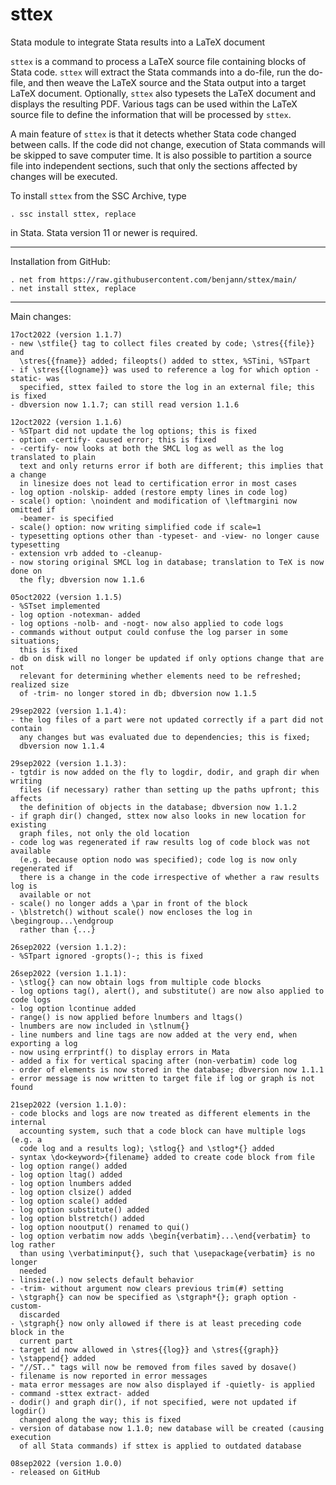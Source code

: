 # sttex
Stata module to integrate Stata results into a LaTeX document

`sttex` is a command to process a LaTeX source file containing blocks of Stata
code. `sttex` will extract the Stata commands into a do-file, run the
do-file, and then weave the LaTeX source and the Stata output into a target
LaTeX document. Optionally, `sttex` also typesets the LaTeX document and
displays the resulting PDF. Various tags can be used within the LaTeX source
file to define the information that will be processed by `sttex`.

A main feature of `sttex` is that it detects whether Stata code changed between
calls. If the code did not change, execution of Stata commands will be skipped
to save computer time. It is also possible to partition a source file into
independent sections, such that only the sections affected by changes will be
executed.

To install `sttex` from the SSC Archive, type

    . ssc install sttex, replace

in Stata. Stata version 11 or newer is required.

---

Installation from GitHub:

    . net from https://raw.githubusercontent.com/benjann/sttex/main/
    . net install sttex, replace

---

Main changes:

    17oct2022 (version 1.1.7)
    - new \stfile{} tag to collect files created by code; \stres{{file}} and 
      \stres{{fname}} added; fileopts() added to sttex, %STini, %STpart
    - if \stres{{logname}} was used to reference a log for which option -static- was
      specified, sttex failed to store the log in an external file; this is fixed
    - dbversion now 1.1.7; can still read version 1.1.6

    12oct2022 (version 1.1.6)
    - %STpart did not update the log options; this is fixed
    - option -certify- caused error; this is fixed
    - -certify- now looks at both the SMCL log as well as the log translated to plain
      text and only returns error if both are different; this implies that a change
      in linesize does not lead to certification error in most cases
    - log option -nolskip- added (restore empty lines in code log)
    - scale() option: \noindent and modification of \leftmargini now omitted if
      -beamer- is specified
    - scale() option: now writing simplified code if scale=1
    - typesetting options other than -typeset- and -view- no longer cause typesetting
    - extension vrb added to -cleanup-
    - now storing original SMCL log in database; translation to TeX is now done on
      the fly; dbversion now 1.1.6

    05oct2022 (version 1.1.5)
    - %STset implemented
    - log option -notexman- added
    - log options -nolb- and -nogt- now also applied to code logs
    - commands without output could confuse the log parser in some situations;
      this is fixed
    - db on disk will no longer be updated if only options change that are not
      relevant for determining whether elements need to be refreshed; realized size
      of -trim- no longer stored in db; dbversion now 1.1.5

    29sep2022 (version 1.1.4):
    - the log files of a part were not updated correctly if a part did not contain
      any changes but was evaluated due to dependencies; this is fixed;
      dbversion now 1.1.4
 
    29sep2022 (version 1.1.3):
    - tgtdir is now added on the fly to logdir, dodir, and graph dir when writing
      files (if necessary) rather than setting up the paths upfront; this affects
      the definition of objects in the database; dbversion now 1.1.2
    - if graph dir() changed, sttex now also looks in new location for existing
      graph files, not only the old location
    - code log was regenerated if raw results log of code block was not available
      (e.g. because option nodo was specified); code log is now only regenerated if
      there is a change in the code irrespective of whether a raw results log is
      available or not
    - scale() no longer adds a \par in front of the block
    - \blstretch() without scale() now encloses the log in \begingroup...\endgroup
      rather than {...}

    26sep2022 (version 1.1.2):
    - %STpart ignored -gropts()-; this is fixed

    26sep2022 (version 1.1.1):
    - \stlog{} can now obtain logs from multiple code blocks
    - log options tag(), alert(), and substitute() are now also applied to code logs
    - log option lcontinue added
    - range() is now applied before lnumbers and ltags()
    - lnumbers are now included in \stlnum{}
    - line numbers and line tags are now added at the very end, when exporting a log
    - now using errprintf() to display errors in Mata
    - added a fix for vertical spacing after (non-verbatim) code log
    - order of elements is now stored in the database; dbversion now 1.1.1
    - error message is now written to target file if log or graph is not found

    21sep2022 (version 1.1.0):
    - code blocks and logs are now treated as different elements in the internal
      accounting system, such that a code block can have multiple logs (e.g. a
      code log and a results log); \stlog{} and \stlog*{} added
    - syntax \do<keyword>{filename} added to create code block from file
    - log option range() added
    - log option ltag() added
    - log option lnumbers added
    - log option clsize() added
    - log option scale() added
    - log option substitute() added
    - log option blstretch() added
    - log option nooutput() renamed to qui()
    - log option verbatim now adds \begin{verbatim}...\end{verbatim} to log rather
      than using \verbatiminput{}, such that \usepackage{verbatim} is no longer
      needed
    - linsize(.) now selects default behavior
    - -trim- without argument now clears previous trim(#) setting
    - \stgraph{} can now be specified as \stgraph*{}; graph option -custom-
      discarded
    - \stgraph{} now only allowed if there is at least preceding code block in the
      current part
    - target id now allowed in \stres{{log}} and \stres{{graph}}
    - \stappend{} added
    - "//ST.." tags will now be removed from files saved by dosave() 
    - filename is now reported in error messages
    - mata error messages are now also displayed if -quietly- is applied
    - command -sttex extract- added
    - dodir() and graph dir(), if not specified, were not updated if logdir()
      changed along the way; this is fixed
    - version of database now 1.1.0; new database will be created (causing execution
      of all Stata commands) if sttex is applied to outdated database
    
    08sep2022 (version 1.0.0)
    - released on GitHub
